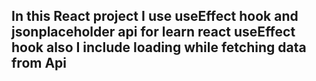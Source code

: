 ## In this React project I use useEffect hook and jsonplaceholder api for learn react useEffect hook also I include loading while fetching data from Api
